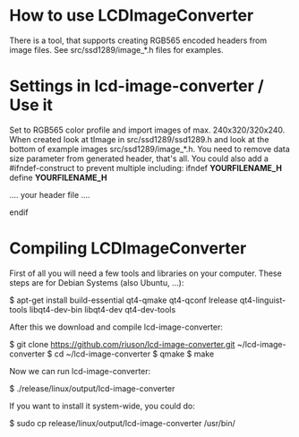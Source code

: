 # How to use LCDImageConverter

There is a tool, that supports creating RGB565 encoded headers from
image files.
See src/ssd1289/image_*.h files for examples.

# Settings in lcd-image-converter / Use it
Set to RGB565 color profile and import images of max. 240x320/320x240.
When created look at tImage in src/ssd1289/ssd1289.h and look at the
bottom of example images src/ssd1289/image_*.h.
You need to remove data size parameter from generated header, that's all.
You could also add a #ifndef-construct to prevent multiple including:
ifndef __YOURFILENAME_H__
define __YOURFILENAME_H__

.... your header file ....

endif

# Compiling LCDImageConverter
First of all you will need a few tools and libraries on your computer.
These steps are for Debian Systems (also Ubuntu, ...):

$ apt-get install build-essential qt4-qmake qt4-qconf lrelease qt4-linguist-tools libqt4-dev-bin libqt4-dev qt4-dev-tools 

After this we download and compile lcd-image-converter:

$ git clone https://github.com/riuson/lcd-image-converter.git ~/lcd-image-converter
$ cd ~/lcd-image-converter
$ qmake
$ make

Now we can run lcd-image-converter:

$ ./release/linux/output/lcd-image-converter

If you want to install it system-wide, you could do:

$ sudo cp release/linux/output/lcd-image-converter /usr/bin/
